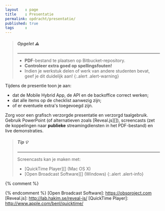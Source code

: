 ```yaml
---
layout   : page
title    : Presentatie
permalink: opdracht/presentatie/
published: true
tags     :
---
```


> ##### **Opgelet** :warning:
> ---
> - **PDF**-bestand te plaatsen op Bitbucket-repository.
> - **Controleer extra goed op spellingsfouten!**
> - Indien je werkstuk delen of werk van andere studenten bevat, geef je dit duidelijk aan!
{:.alert .alert-warning}

Tijdens de presentie toon je aan:

- dat de Mobile Hybrid App, de API en de backoffice correct werken;
- dat alle items op de checklist aanwezig zijn;
- of er eventuele extra's toegevoegd zijn.

Zorg voor een grafisch verzorgde presentatie en verzorgd taalgebruik. Gebruik PowerPoint (of alternatieven zoals [Reveal.js][]), screencasts (zet de koppelingen naar **publieke** streamingdiensten in het PDF-bestand) en live demonstraties.

> ##### **Tip** :bulb:
> ---
> Screencasts kan je maken met:
>
> - [QuickTime Player][] (Mac OS X)
> - [Open Broadcast Software][] (Windows)
{:.alert .alert-info}

{% comment %}
<!-- ⚓ Hyperlinks -->
{% endcomment %}
[Open Broadcast Software]:  https://obsproject.com
[Reveal.js]:                http://lab.hakim.se/reveal-js/
[QuickTime Player]:         http://www.apple.com/benl/quicktime/